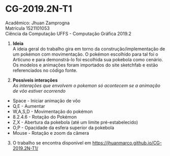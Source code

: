 # CG-2019.2N-T1  
Acadêmico: Jhuan Zamprogna  
Matrícula 1521101053  
Ciência da Computação UFFS - Computação Gráfica 2019.2  

1. **Ideia**  
A ideia geral do trabalho gira em torno da construção/implementação de um pokémon com movimentação.
O pokémon escolhido para tal foi o Articuno e para demonstrá-lo foi escolhida sua pokebola como cenário.  
Os modelos e animações foram importados do site sketchfab e estão referenciados no código fonte. 

2. **Possíveis interações**  
*As interações que envolvem o pokemon só acontecem se a animação de vôo estiver ocorrendo*
- Space   -  Iniciar animação de vôo
- Q,E     -  Aumentar 
- W,A,S,D -  Movimentação do pokémon
- 8.2.4.6 -  Rotação do Pokémon
- Z,X     -  Abertura da pokebola (até um limite pré-estabelecido)
- O,P     -  Opacidade da esfera superior da pokebola
- Mouse   -  Rotação e zoom da câmera  

3. O trabalho se encontra disponível em https://jhuanmarco.github.io/CG-2019.2N-T1/
